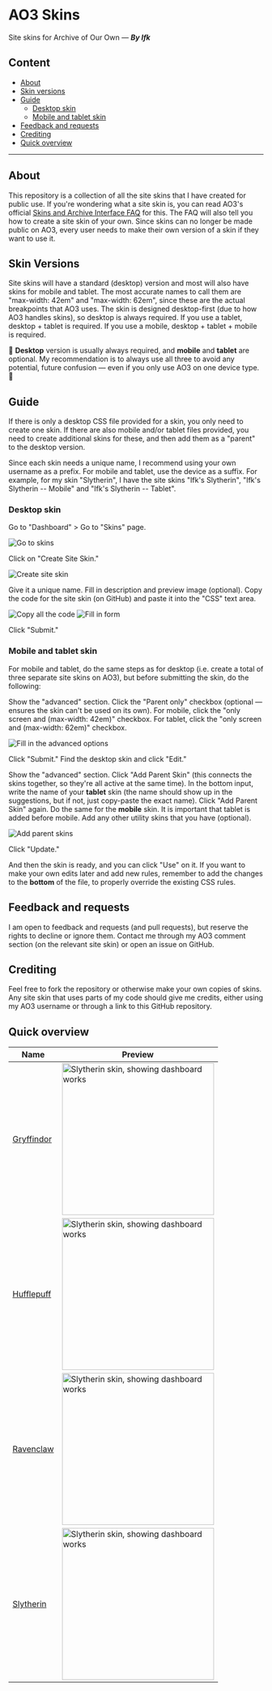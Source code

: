 # AO3 Skins
Site skins for Archive of Our Own — ___By Ifk___


## Content
- [About](#about)
- [Skin versions](#skin-versions)
- [Guide](#guide)
  - [Desktop skin](#desktop-skin)
  - [Mobile and tablet skin](#mobile-and-tablet-skin)
- [Feedback and requests](#feedback-and-requests)
- [Crediting](#crediting)
- [Quick overview](#quick-overview)


---


## About
This repository is a collection of all the site skins that I have created for public use. If you're wondering what a site skin is, you can read AO3's official [Skins and Archive Interface FAQ](https://archiveofourown.org/faq/skins-and-archive-interface#whatisaskin) for this. The FAQ will also tell you how to create a site skin of your own. Since skins can no longer be made public on AO3, every user needs to make their own version of a skin if they want to use it. 


## Skin Versions
Site skins will have a standard (desktop) version and most will also have skins for mobile and tablet. The most accurate names to call them are "max-width: 42em" and "max-width: 62em", since these are the actual breakpoints that AO3 uses. The skin is designed desktop-first (due to how AO3 handles skins), so desktop is always required. If you use a tablet, desktop + tablet is required. If you use a mobile, desktop + tablet + mobile is required. 

🚨 **Desktop** version is usually always required, and **mobile** and **tablet** are optional. My recommendation is to always use all three to avoid any potential, future confusion — even if you only use AO3 on one device type. 🚨

## Guide
If there is only a desktop CSS file provided for a skin, you only need to create one skin. If there are also mobile and/or tablet files provided, you need to create additional skins for these, and then add them as a "parent" to the desktop version. 

Since each skin needs a unique name, I recommend using your own username as a prefix. For mobile and tablet, use the device as a suffix. For example, for my skin "Slytherin", I have the site skins "Ifk's Slytherin", "Ifk's Slytherin -- Mobile" and "Ifk's Slytherin -- Tablet". 

### Desktop skin
Go to "Dashboard" > Go to "Skins" page.

![Go to skins](https://github.com/Ifkyyy/AO3-skins/blob/main/_images/Skins.png)

Click on "Create Site Skin."

![Create site skin](https://github.com/Ifkyyy/AO3-skins/blob/main/_images/Create%20Site%20Skin.png)

Give it a unique name. Fill in description and preview image (optional). Copy the code for the site skin (on GitHub) and paste it into the "CSS" text area.

![Copy all the code](https://github.com/Ifkyyy/AO3-skins/blob/main/_images/Copy%20all%20code.png)
![Fill in form](https://github.com/Ifkyyy/AO3-skins/blob/main/_images/New%20Site%20Skin.png)


Click "Submit."


### Mobile and tablet skin
For mobile and tablet, do the same steps as for desktop (i.e. create a total of three separate site skins on AO3), but before submitting the skin, do the following:

Show the "advanced" section. Click the "Parent only" checkbox (optional — ensures the skin can't be used on its own). For mobile, click the "only screen and (max-width: 42em)" checkbox. For tablet, click the "only screen and (max-width: 62em)" checkbox.

![Fill in the advanced options](https://github.com/Ifkyyy/AO3-skins/blob/main/_images/Mobile%20and%20Tablet.png)

Click "Submit." Find the desktop skin and click "Edit."

Show the "advanced" section. Click "Add Parent Skin" (this connects the skins together, so they're all active at the same time). In the bottom input, write the name of your **tablet** skin (the name should show up in the suggestions, but if not, just copy-paste the exact name). Click "Add Parent Skin" again. Do the same for the **mobile** skin. It is important that tablet is added before mobile. Add any other utility skins that you have (optional).

![Add parent skins](https://github.com/Ifkyyy/AO3-skins/blob/main/_images/Add%20Parent%20Skin.png)

Click "Update."

And then the skin is ready, and you can click "Use" on it. If you want to make your own edits later and add new rules, remember to add the changes to the **bottom** of the file, to properly override the existing CSS rules. 


## Feedback and requests
I am open to feedback and requests (and pull requests), but reserve the rights to decline or ignore them. Contact me through my AO3 comment section (on the relevant site skin) or open an issue on GitHub. 


## Crediting
Feel free to fork the repository or otherwise make your own copies of skins. Any site skin that uses parts of my code should give me credits, either using my AO3 username or through a link to this GitHub repository. 


## Quick overview
| Name | Preview |
| ------------- | ------------- |
| [Gryffindor](https://github.com/Ifkyyy/AO3-skins/tree/main/Hogwarts/Gryffindor)  | <img src="https://github.com/Ifkyyy/AO3-skins/blob/main/Hogwarts/_images/Gryffindor%20--%20Works%20(desktop).png" alt="Slytherin skin, showing dashboard works" width="300">  |
| [Hufflepuff](https://github.com/Ifkyyy/AO3-skins/tree/main/Hogwarts/Hufflepuff)  | <img src="https://github.com/Ifkyyy/AO3-skins/blob/main/Hogwarts/_images/Hufflepuff%20--%20Works%20(desktop).png" alt="Slytherin skin, showing dashboard works" width="300">  |
| [Ravenclaw](https://github.com/Ifkyyy/AO3-skins/tree/main/Hogwarts/Ravenclaw)  | <img src="https://github.com/Ifkyyy/AO3-skins/blob/main/Hogwarts/_images/Ravenclaw%20--%20Works%20(desktop).png" alt="Slytherin skin, showing dashboard works" width="300">  |
| [Slytherin](https://github.com/Ifkyyy/AO3-skins/tree/main/Hogwarts/Slytherin)  | <img src="https://github.com/Ifkyyy/AO3-skins/blob/main/Hogwarts/_images/Slytherin%20--%20Works%20(desktop).png" alt="Slytherin skin, showing dashboard works" width="300">  |
